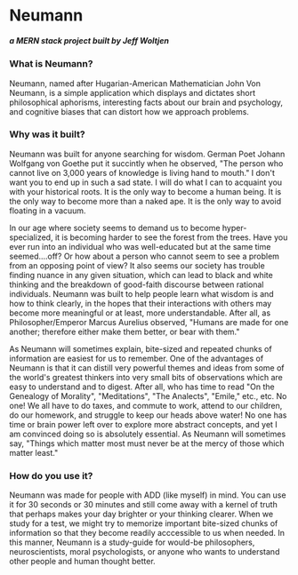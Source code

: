 # Neumann
##### a MERN stack project built by Jeff Woltjen

### What is Neumann? 
Neumann, named after Hugarian-American Mathematician John Von Neumann, is a simple application which displays and dictates short philosophical aphorisms, interesting facts about our brain and psychology, and cognitive biases that can distort how we approach problems. 

### Why was it built? 
Neumann was built for anyone searching for wisdom. German Poet Johann Wolfgang von Goethe put it succintly when he observed, "The person who cannot live on 3,000 years of knowledge is living hand to mouth." I don't want you to end up in such a sad state. I will do what I can to acquaint you with your historical roots. It is the only way to become a human being. It is the only way to become more than a naked ape. It is the only way to avoid floating in a vacuum.

In our age where society seems to demand us to become hyper-specialized, it is becoming harder to see the forest from the trees. Have you ever run into an individual who was well-educated but at the same time seemed....off? Or how about a person who cannot seem to see a problem from an opposing point of view? It also seems our society has trouble finding nuance in any given situation, which can lead to black and white thinking and the breakdown of good-faith discourse between rational individuals. Neumann was built to help people learn what wisdom is and how to think clearly, in the hopes that their interactions with others may become more meaningful or at least, more understandable. After all, as Philosopher/Emperor Marcus Aurelius observed, "Humans are made for one another; therefore either make them better, or bear with them."

As Neumann will sometimes explain, bite-sized and repeated chunks of information are easiest for us to remember. One of the advantages of Neumann is that it can distill very powerful themes and ideas from some of the world's greatest thinkers into very small bits of observations which are easy to understand and to digest. After all, who has time to read "On the Genealogy of Morality", "Meditations", "The Analects", "Emile," etc., etc. No one! We all have to do taxes, and commute to work, attend to our children, do our homework, and struggle to keep our heads above water! No one has time or brain power left over to explore more abstract concepts, and yet I am convinced doing so is absolutely essential. As Neumann will sometimes say, "Things which matter most must never be at the mercy of those which matter least." 

### How do you use it? 
Neumann was made for people with ADD (like myself) in mind. You can use it for 30 seconds or 30 minutes and still come away with a kernel of truth that perhaps makes your day brighter or your thinking clearer. When we study for a test, we might try to memorize important bite-sized chunks of information so that they become readily acccessible to us when needed. In this manner, Neumann is a study-guide for would-be philosophers, neuroscientists, moral psychologists, or anyone who wants to understand other people and human thought better.

